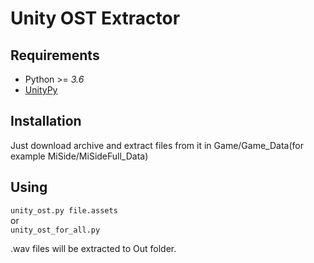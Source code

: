# Unity OST Extractor
## Requirements
- Python >= *3.6*
- [UnityPy](https://pypi.org/project/UnityPy)

## Installation
Just download archive and extract files from it in Game/Game_Data(for example MiSide/MiSideFull_Data)

## Using
`unity_ost.py file.assets`  
or  
`unity_ost_for_all.py`

.wav files will be extracted to Out folder.  
